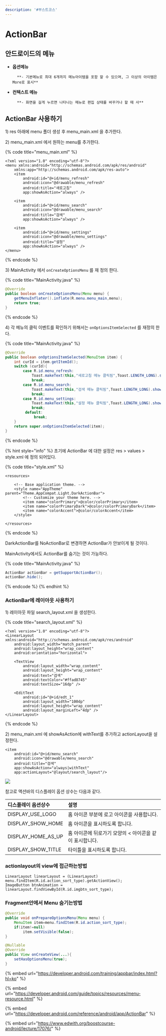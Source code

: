 ```yaml
---
description: '#부스트코스'
---
```


# ActionBar

## 안드로이드의 메뉴 

* **옵션메뉴** 

        **- 기본메뉴로 최대 6개까지 메뉴아이템을 포함 할 수 있으며, 그 이상의 아이템은 More로 표시**

* **컨텍스트 메뉴** 

        **- 화면을 길게 누르면 나타나는 메뉴로 편집 상태를 바꾸거나 할 때 사**

## ActionBar 사용하기 

1\) res 아래에 menu 폴더 생성 후 menu\_main.xml 을 추가한다.

2\) menu\_main.xml 에서 원하는 menu를 추가한다. 

{% code title="menu\_main.xml" %}
```markup
<?xml version="1.0" encoding="utf-8"?>
<menu xmlns:android="http://schemas.android.com/apk/res/android"
    xmlns:app="http://schemas.android.com/apk/res-auto">
    <item
        android:id="@+id/menu_refresh"
        android:icon="@drawable/menu_refresh"
        android:title="새로고침"
        app:showAsAction="always" />

    <item
        android:id="@+id/menu_search"
        android:icon="@drawable/menu_search"
        android:title="검색"
        app:showAsAction="always" />

    <item
        android:id="@+id/menu_settings"
        android:icon="@drawable/menu_settings"
        android:title="설정"
        app:showAsAction="always" />
</menu>

```
{% endcode %}

  3\) MainActivity 에서 `onCreateOptionsMenu` 를 재 정의 한다. 

{% code title="MainActivity.java" %}
```java
@Override
public boolean onCreateOptionsMenu(Menu menu) {
    getMenuInflater().inflate(R.menu.menu_main,menu);
    return true;
}
```
{% endcode %}

4\) 각 메뉴의 클릭 이벤트를 확인하기 위해서는 `onOptionsItemSelected` 를 재정의 한다. 

{% code title="MainActivity.java" %}
```java
@Override
public boolean onOptionsItemSelected(MenuItem item) {
    int curId = item.getItemId();
    switch (curId){
        case R.id.menu_refresh:
            Toast.makeText(this,"새로고침 메뉴 클릭됨",Toast.LENGTH_LONG).show();
            break;
        case R.id.menu_search:
            Toast.makeText(this,"검색 메뉴 클릭됨",Toast.LENGTH_LONG).show();
            break;
        case R.id.menu_settings:
            Toast.makeText(this,"설정 메뉴 클릭됨",Toast.LENGTH_LONG).show();
            break;
         default:
             break;
    }
    return super.onOptionsItemSelected(item);
}
```
{% endcode %}

{% hint style="info" %}
초기에 ActionBar 에 대한 설정은 res &gt; values &gt; style.xml 에 정의 되어있다. 

{% code title="style.xml" %}
```markup
<resources>

    <!-- Base application theme. -->
    <style name="AppTheme" parent="Theme.AppCompat.Light.DarkActionBar">
        <!-- Customize your theme here. -->
        <item name="colorPrimary">@color/colorPrimary</item>
        <item name="colorPrimaryDark">@color/colorPrimaryDark</item>
        <item name="colorAccent">@color/colorAccent</item>
    </style>

</resources>
```
{% endcode %}

DarkActionBar를 NoActionBar로 변경하면 ActionBar가 안보이게 될 것이다. 

MainActivity에서도 ActionBar를 숨기는 것이 가능하다. 

{% code title="MainActivity.java" %}
```java
ActionBar actionBar = getSupportActionBar();
actionBar.hide();
```
{% endcode %}
{% endhint %}

### ActionBar에 레이아웃 사용하기 

1\) 레이아웃 파일 search\_layout.xml 을 생성한다. 

{% code title="search\_layout.xml" %}
```markup
<?xml version="1.0" encoding="utf-8"?>
<LinearLayout xmlns:android="http://schemas.android.com/apk/res/android"
    android:layout_width="match_parent"
    android:layout_height="wrap_content"
    android:orientation="horizontal">

    <TextView
        android:layout_width="wrap_content"
        android:layout_height="wrap_content"
        android:text="검색"
        android:textColor="#ffad8745"
        android:textSize="16dp" />

    <EditText
        android:id="@+id/edt_1"
        android:layout_width="100dp"
        android:layout_height="wrap_content"
        android:layout_marginLeft="4dp" />
</LinearLayout>
```
{% endcode %}

2\) menu\_main.xml 에 showAsAction에 withText를 추가하고 actionLayout을 설정한다. 

```text
<item
    android:id="@+id/menu_search"
    android:icon="@drawable/menu_search"
    android:title="검색"
    app:showAsAction="always|withText"
    app:actionLayout="@layout/search_layout"/>
```

![](../.gitbook/assets/actionbar.JPG)

참고로 액션바의 디스플레이 옵션 상수는 다음과 같다. 

| **디스플레이 옵션상수** | **설명** |
| :--- | :--- |
| DISPLAY\_USE\_LOGO | 홈 아이콘 부분에 로고 아이콘을 사용합니다. |
| DISPLAY\_SHOW\_HOME | 홈 아이콘을 표시하도록 합니다.  |
| DISPLAY\_HOME\_AS\_UP | 홈 아이콘에 뒤로가기 모양의 &lt; 아이콘을 같이 표시합니다. |
| DISPLAY\_SHOW\_TITLE | 타이틀을 표시하도록 합니다.  |

### actionlayout의 view에 접근하는방법 

```text
LinearLayout linearLayout = (LinearLayout) menu.findItem(R.id.action_sort_type).getActionView();
ImageButton btnAnimation = linearLayout.findViewById(R.id.imgbtn_sort_type);
```

### Fragment안에서 Menu 숨기는방법 

```java
@Override
public void onPrepareOptionsMenu(Menu menu) {
    MenuItem item=menu.findItem(R.id.action_sort_type);
    if(item!=null)
        item.setVisible(false);
}
```

```java
@Nullable
@Override
public View onCreateView(...){
    setHasOptionsMenu(true);
}
```

{% embed url="https://developer.android.com/training/appbar/index.html?hl=ko" %}

{% embed url="https://developer.android.com/guide/topics/resources/menu-resource.html" %}

{% embed url="https://developer.android.com/reference/android/app/ActionBar" %}

{% embed url="https://www.edwith.org/boostcourse-android/lecture/17076/" %}



